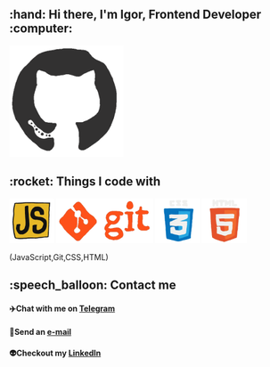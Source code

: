 <h2>
  :hand: Hi there, I'm Igor, Frontend Developer :computer:
</h2>
  <img src="https://github.com/pendosik/pendosik/blob/main/Gif/GitHub.gif"       alt="Githubicon" height="200">
<h2>
  :rocket: Things I code with
</h2>
  <p align='left'>
    <img src="https://github.com/pendosik/pendosik/blob/main/Gif/JavaScript.gif" alt="JavaScript" height="80">
    <!---
    <img src="https://github.com/pendosik/pendosik/blob/main/Gif/React.gif"      alt="React"      height="80">
    <img src="https://github.com/pendosik/pendosik/blob/main/Gif/Bootstrap.gif"  alt="Bootstrap"  height="80"> 
    --->
    <img src="https://github.com/pendosik/pendosik/blob/main/Gif/Git.gif"        alt="Git"        height="80">
    <img src="https://github.com/pendosik/pendosik/blob/main/Gif/CSS.gif"        alt="CSS"        height="80">
    <img src="https://github.com/pendosik/pendosik/blob/main/Gif/HTML.gif"       alt="HTML"       height="80">
  </p>
  (JavaScript,Git,CSS,HTML)
<h2>
  :speech_balloon: Contact me
</h2>

#### :airplane:Chat with me on <a href="https://t.me/pendocik">Telegram</a>

#### :e-mail:Send an           <a href="mailto:pendociik@gmail.com">e-mail</a>

#### :alien:Checkout my        <a href="https://www.linkedin.com/in/igor-domoradov-94a259163/">LinkedIn</a>
